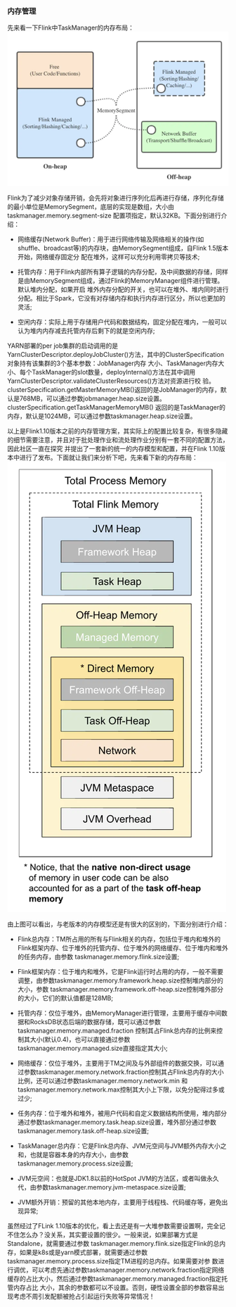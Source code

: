 ### 内存管理

先来看一下Flink中TaskManager的内存布局：
![TaskManager内存布局](../images/memorymanage.png "TaskManager内存布局")

Flink为了减少对象存储开销，会先将对象进行序列化后再进行存储，序列化存储的最小单位是MemorySegment，底层的实现是数组，大小由taskmanager.memory.segment-size
配置项指定，默认32KB。下面分别进行介绍：
  * 网络缓存(Network Buffer)：用于进行网络传输及网络相关的操作(如shuffle、broadcast等)的内存块，由MemorySegment组成，自Flink 1.5版本开始，网络缓存固定分
  配在堆外，这样可以充分利用零拷贝等技术;

  * 托管内存：用于Flink内部所有算子逻辑的内存分配，及中间数据的存储，同样是由MemorySegment组成，通过Flink的MemoryManager组件进行管理。默认堆内分配，如果开启
  堆外内存分配的开关，也可以在堆外、堆内同时进行分配。相比于Spark，它没有对存储内存和执行内存进行区分，所以也更加的灵活;

  * 空闲内存：实际上用于存储用户代码和数据结构，固定分配在堆内，一般可以认为堆内内存减去托管内存后剩下的就是空闲内存;

YARN部署的per job集群的启动调用的是YarnClusterDescriptor.deployJobCluster()方法，其中的ClusterSpecification对象持有该集群的3个基本参数：JobManager内存
大小、TaskManager内存大小、每个TaskManager的slot数量，deployInternal()方法在其中调用YarnClusterDescriptor.validateClusterResources()方法对资源进行校
验。clusterSpecification.getMasterMemoryMB()返回的是JobManager的内存，默认是768MB，可以通过参数jobmanager.heap.size设置。clusterSpecification.getTaskManagerMemoryMB()
返回的是TaskManager的内存，默认是1024MB，可以通过参数taskmanager.heap.size设置。

以上是Flink1.10版本之前的内存管理方案，其实际上的配置比较复杂，有很多隐藏的细节需要注意，并且对于批处理作业和流处理作业分别有一套不同的配置方法，因此社区一直在探究
并提出了一套新的统一的内存模型和配置，并在Flink 1.10版本中进行了发布。下面就让我们来分析下吧，先来看下新的内存布局：
![新版TaskManager内存布局](../images/memorynew.png "新版TaskManager内存布局")

由上图可以看出，与老版本的内存模型还是有很大的区别的，下面分别进行介绍：
  * Flink总内存：TM所占用的所有与Flink相关的内存，包括位于堆内和堆外的Flink框架内存、位于堆外的托管内存、位于堆外的网络缓存、位于堆内和堆外的任务内存，由参数
  taskmanager.memory.flink.size设置;

  * Flink框架内存：位于堆内和堆外，它是Flink运行时占用的内存，一般不需要调整，由参数taskmanager.memory.framework.heap.size控制堆内部分的大小，参数
  taskmanager.memory.framework.off-heap.size控制堆外部分的大小，它们的默认值都是128MB;

  * 托管内存：仅位于堆外，由MemoryManager进行管理，主要用于缓存中间数据和RocksDB状态后端的数据存储，既可以通过参数taskmanager.memory.managed.fraction
  控制其占Flink总内存的比例来控制其大小(默认0.4)，也可以直接通过参数taskmanager.memory.managed.size直接指定其大小;

  * 网络缓存：仅位于堆外，主要用于TM之间及与外部组件的数据交换，可以通过参数taskmanager.memory.network.fraction控制其占Flink总内存的大小比例，还可以通过参数taskmanager.memory.network.min
  和taskmanager.memory.network.max控制其大小上下限，以免分配得过多或过少;

  * 任务内存：位于堆外和堆外，被用户代码和自定义数据结构所使用，堆内部分通过参数taskmanager.memory.task.heap.size设置，堆外部分通过参数taskmanager.memory.task.off-heap.size设置;

  * TaskManager总内存：它是Flink总内存、JVM元空间与JVM额外内存大小之和，也就是容器本身的内存大小，由参数taskmanager.memory.process.size设置;

  * JVM元空间：也就是JDK1.8以前的HotSpot JVM的方法区，或者叫做永久代，由参数taskmanager.memory.jvm-metaspace.size设置;

  * JVM额外开销：预留的其他本地内存，主要用于线程栈、代码缓存等，避免出现异常;

虽然经过了FLink 1.10版本的优化，看上去还是有一大堆参数需要设置啊，完全记不住怎么办？没关系，其实要设置的很少。一般来说，如果部署方式是Standalone，就需要通过参数
taskmanager.memory.flink.size指定Flink的总内存，如果是k8s或是yarn模式部署，就需要通过参数taskmanager.memory.process.size指定TM进程的总内存。如果需要对参
数进行调优，可以考虑先通过参数taskmanager.memory.network.fraction指定网络缓存的占比大小，然后通过参数taskmanager.memory.managed.fraction指定托管内存占比
大小，其余的参数都可以不设置。否则，硬性设置全部的参数容易出现考虑不周引发配额被抢占引起运行失败等异常情况！
